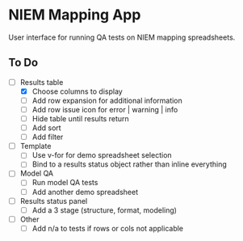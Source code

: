 
# NIEM Mapping App

User interface for running QA tests on NIEM mapping spreadsheets.

## To Do

- [ ] Results table
  - [x] Choose columns to display
  - [ ] Add row expansion for additional information
  - [ ] Add row issue icon for error | warning | info
  - [ ] Hide table until results return
  - [ ] Add sort
  - [ ] Add filter
- [ ] Template
  - [ ] Use v-for for demo spreadsheet selection
  - [ ] Bind to a results status object rather than inline everything
- [ ] Model QA
  - [ ] Run model QA tests
  - [ ] Add another demo spreadsheet
- [ ] Results status panel
  - [ ] Add a 3 stage (structure, format, modeling)
- [ ] Other
  - [ ] Add n/a to tests if rows or cols not applicable
